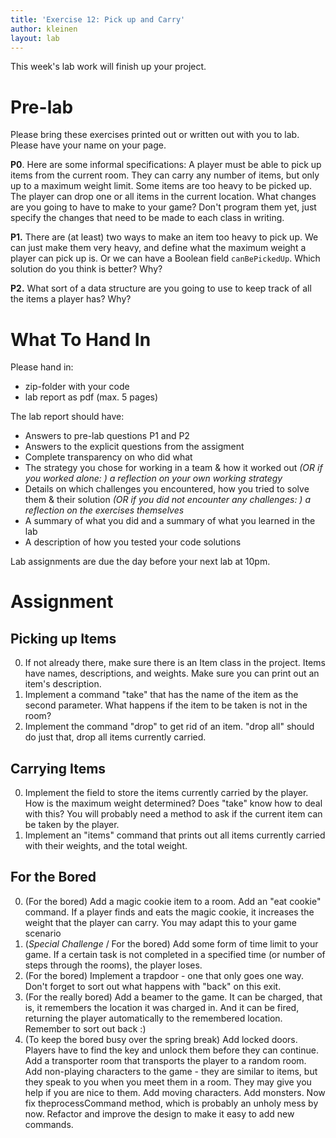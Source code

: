 ```yaml
---
title: 'Exercise 12: Pick up and Carry'
author: kleinen
layout: lab
---
```

<!--<span class = "attention">Not yet reviewed and published for SoSe 2021 Term!</span>-->

This week's lab work will finish up your project.

# Pre-lab

Please bring these exercises printed out or written out with you to lab. Please have your name on your page.

**P0**. Here are some informal specifications: A player must be able to pick up items from the current room. They can carry any number of items, but only up to a maximum weight limit. Some items are too heavy to be picked up. The player can drop one or all items in the current location. What changes are you going to have to make to your game? Don't program them yet, just specify the changes that need to be made to each class in writing.

**P1.** There are (at least) two ways to make an item too heavy to pick up. We can just make them very heavy, and define what the maximum weight a player can pick up is. Or we can have a Boolean field `canBePickedUp`. Which solution do you think is better? Why?

**P2.** What sort of a data structure are you going to use to keep track of all the items a player has? Why?

# What To Hand In
Please hand in:
* zip-folder with your code
* lab report as pdf (max. 5 pages)

The lab report should have: 
* Answers to pre-lab questions P1 and P2
* Answers to the explicit questions from the assigment
* Complete transparency on who did what
* The strategy you chose for working in a team & how it worked out *(OR if you worked alone: ) a reflection on your own working strategy*
* Details on which challenges you encountered, how you tried to solve them & their solution *(OR if you did not encounter any challenges: ) a reflection on the exercises themselves*
* A summary of what you did and a summary of what you learned in the lab
* A description of how you tested your code solutions

Lab assignments are due the day before your next lab at 10pm.

# Assignment

## Picking up Items
0. If not already there, make sure there is an Item class in the project. Items have names, descriptions, and weights. Make sure you can print out an item's description.
1. Implement a command "take" that has the name of the item as the second parameter. What happens if the item to be taken is not in the room?
2. Implement the command "drop" to get rid of an item. "drop all" should do just that, drop all items currently carried.

## Carrying Items
0. Implement the field to store the items currently carried by the player. How is the maximum weight determined? Does "take" know how to deal with this? You will probably need a method to ask if the current item can be taken by the player.
1. Implement an "items" command that prints out all items currently carried with their weights, and the total weight.

## For the Bored
0. (For the bored) Add a magic cookie item to a room. Add an "eat cookie" command. If a player finds and eats the magic cookie, it increases the weight that the player can carry. You may adapt this to your game scenario
1. (*Special Challenge* / For the bored) Add some form of time limit to your game. If a certain task is not completed in a specified time (or number of steps through the rooms), the player loses.
2. (For the bored) Implement a trapdoor - one that only goes one way. Don't forget to sort out what happens with "back" on this exit.
3. (For the really bored) Add a beamer to the game. It can be charged, that is, it remembers the location it was charged in. And it can be fired, returning the player automatically to the remembered location. Remember to sort out back :)
4. (To keep the bored busy over the spring break) Add locked doors. Players have to find the key and unlock them before they can continue. Add a transporter room that transports the player to a random room. Add non-playing characters to the game - they are similar to items, but they speak to you when you meet them in a room. They may give you help if you are nice to them. Add moving characters. Add monsters. Now fix theprocessCommand method, which is probably an unholy mess by now. Refactor and improve the design to make it easy to add new commands.
